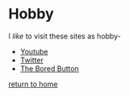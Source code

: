 # Hobby

I _like_ to visit these sites as hobby-

* [Youtube](https://www.youtube.com)
* [Twitter](https://www.twitter.com)
* [The Bored Button](https://www.boredbutton.com/random)

[return to home](./README.md)
